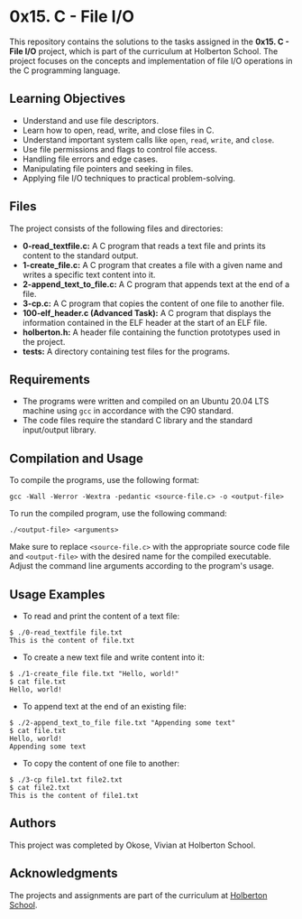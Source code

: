 # 0x15. C - File I/O

This repository contains the solutions to the tasks assigned in the **0x15. C - File I/O** project, which is part of the curriculum at Holberton School. The project focuses on the concepts and implementation of file I/O operations in the C programming language.

## Learning Objectives

- Understand and use file descriptors.
- Learn how to open, read, write, and close files in C.
- Understand important system calls like `open`, `read`, `write`, and `close`.
- Use file permissions and flags to control file access.
- Handling file errors and edge cases.
- Manipulating file pointers and seeking in files.
- Applying file I/O techniques to practical problem-solving.

## Files

The project consists of the following files and directories:

- **0-read_textfile.c:** A C program that reads a text file and prints its content to the standard output.
- **1-create_file.c:** A C program that creates a file with a given name and writes a specific text content into it.
- **2-append_text_to_file.c:** A C program that appends text at the end of a file.
- **3-cp.c:** A C program that copies the content of one file to another file.
- **100-elf_header.c (Advanced Task):** A C program that displays the information contained in the ELF header at the start of an ELF file.
- **holberton.h:** A header file containing the function prototypes used in the project.
- **tests:** A directory containing test files for the programs.

## Requirements

- The programs were written and compiled on an Ubuntu 20.04 LTS machine using `gcc` in accordance with the C90 standard.
- The code files require the standard C library and the standard input/output library.

## Compilation and Usage

To compile the programs, use the following format:

```
gcc -Wall -Werror -Wextra -pedantic <source-file.c> -o <output-file>
```

To run the compiled program, use the following command:

```
./<output-file> <arguments>
```

Make sure to replace `<source-file.c>` with the appropriate source code file and `<output-file>` with the desired name for the compiled executable. Adjust the command line arguments according to the program's usage.

## Usage Examples

- To read and print the content of a text file:

```
$ ./0-read_textfile file.txt
This is the content of file.txt
```

- To create a new text file and write content into it:

```
$ ./1-create_file file.txt "Hello, world!"
$ cat file.txt
Hello, world!
```

- To append text at the end of an existing file:

```
$ ./2-append_text_to_file file.txt "Appending some text"
$ cat file.txt
Hello, world!
Appending some text
```

- To copy the content of one file to another:

```
$ ./3-cp file1.txt file2.txt
$ cat file2.txt
This is the content of file1.txt
```

## Authors

This project was completed by Okose, Vivian at Holberton School.

## Acknowledgments

The projects and assignments are part of the curriculum at [Holberton School](https://www.holbertonschool.com/).

